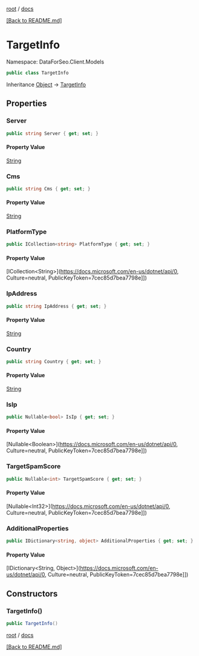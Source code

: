 [root](./../ "root") / [docs](./ "docs")

[[Back to README.md]](./../README.md "[Back to README.md]")

# TargetInfo

Namespace: DataForSeo.Client.Models

```csharp
public class TargetInfo
```

Inheritance [Object](https://docs.microsoft.com/en-us/dotnet/api/Object) → [TargetInfo](./TargetInfo.md)

## Properties

### **Server**

```csharp
public string Server { get; set; }
```

#### Property Value

[String](https://docs.microsoft.com/en-us/dotnet/api/String)<br>

### **Cms**

```csharp
public string Cms { get; set; }
```

#### Property Value

[String](https://docs.microsoft.com/en-us/dotnet/api/String)<br>

### **PlatformType**

```csharp
public ICollection<string> PlatformType { get; set; }
```

#### Property Value

[ICollection&lt;String&gt;](https://docs.microsoft.com/en-us/dotnet/api/0, Culture=neutral, PublicKeyToken=7cec85d7bea7798e]])<br>

### **IpAddress**

```csharp
public string IpAddress { get; set; }
```

#### Property Value

[String](https://docs.microsoft.com/en-us/dotnet/api/String)<br>

### **Country**

```csharp
public string Country { get; set; }
```

#### Property Value

[String](https://docs.microsoft.com/en-us/dotnet/api/String)<br>

### **IsIp**

```csharp
public Nullable<bool> IsIp { get; set; }
```

#### Property Value

[Nullable&lt;Boolean&gt;](https://docs.microsoft.com/en-us/dotnet/api/0, Culture=neutral, PublicKeyToken=7cec85d7bea7798e]])<br>

### **TargetSpamScore**

```csharp
public Nullable<int> TargetSpamScore { get; set; }
```

#### Property Value

[Nullable&lt;Int32&gt;](https://docs.microsoft.com/en-us/dotnet/api/0, Culture=neutral, PublicKeyToken=7cec85d7bea7798e]])<br>

### **AdditionalProperties**

```csharp
public IDictionary<string, object> AdditionalProperties { get; set; }
```

#### Property Value

[IDictionary&lt;String, Object&gt;](https://docs.microsoft.com/en-us/dotnet/api/0, Culture=neutral, PublicKeyToken=7cec85d7bea7798e]])<br>

## Constructors

### **TargetInfo()**

```csharp
public TargetInfo()
```

[root](./../ "root") / [docs](./ "docs")

[[Back to README.md]](./../README.md "[Back to README.md]")